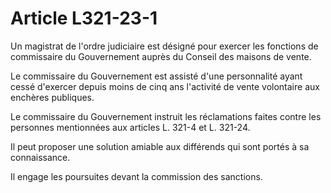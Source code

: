 # Article L321-23-1

Un magistrat de l'ordre judiciaire est désigné pour exercer les fonctions de commissaire du Gouvernement auprès du Conseil des maisons de vente.

Le commissaire du Gouvernement est assisté d'une personnalité ayant cessé d'exercer depuis moins de cinq ans l'activité de vente volontaire aux enchères publiques.

Le commissaire du Gouvernement instruit les réclamations faites contre les personnes mentionnées aux articles L. 321-4 et L. 321-24.

Il peut proposer une solution amiable aux différends qui sont portés à sa connaissance.

Il engage les poursuites devant la commission des sanctions.
